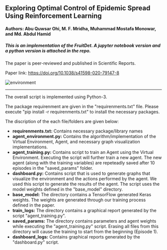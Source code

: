 ## Exploring Optimal Control of Epidemic Spread Using Reinforcement Learning

#### Authors: Abu Quwsar Ohi, M. F. Mridha, Muhammad Mostafa Monowar, and Md. Abdul Hamid

##### This is an implementation of the FruitDet. A jupyter notebook version and a python version is attached in the repo.

The paper is peer-reviewed and published in Scientific Reports.

Paper link: https://doi.org/10.1038/s41598-020-79147-8


![environment](https://github.com/QuwsarOhi/epidemic-rl-sr/tree/master/imgs/workflow.jpg)

--------------

The overall script is implemented using Python-3.

The package requirenment are given in the "requirenments.txt" file.
Please execute "pip install -r requirenments.txt" to install the necessary packages.

The discription of the each file/folders are given below:

- **requirenments.txt:**     Contains necessary package/library names
- **agent_environment.py:** Contains the algorithm/implementation of the Virtual 
                          Environment, Agent, and necessary graph visualization 
                          implementations.
- **agent_training.py:**     Contains script to train an Agent using the Virtual 
                          Environment. Executing the script will further train a 
                          new agent. The new agent (along with the training variables) 
                          are repeteadly saved after 10 episodes in the "saved_params" 
                          folder. 
- **dashboard.py:**          Contains script that is used to generate graphs that 
                          visualize the environment and the actions performed by 
                          the agent. We used this script to generate the results of 
                          the agent. The script uses the model weights defined in the 
                          "base_model" directory.
- **base_model:**            The directory contains a TensorFlow generated Keras weights. 
                          The weights are generated through our training process defined 
                          in the paper.
- **train_logs:**            The directory contains a graphical report generated by the script 
                          "agent_training.py".
- **saved_params:**          The directory contains parameters and agent weights while executing 
                          the "agent_training.py" script. Erasing all files from this directory 
                          will cause the training to start from the beginning (Episode 1).
- **dashboard_logs:**        Contains graphical reports generated by the "dashboard.py" script.
